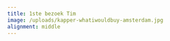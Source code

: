 ```yaml
---
title: 1ste bezoek Tim
image: /uploads/kapper-whatiwouldbuy-amsterdam.jpg
alignment: middle
---
```

